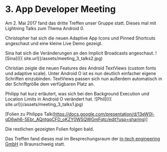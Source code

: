 # 3. App Developer Meeting
Am 2. Mai 2017 fand das dritte Treffen unser Gruppe statt. Dieses mal mit Lightning Talks zum Thema Android 0.

Christopher hat sich die neuen Adaptive App Icons und Pinned Shortcuts angeschaut und eine kleine Live Demo gezeigt.

Sina hat sich die Veränderungen an den Implicit Broadcasts angeschaut.
![Sina]({{ site.url}}/assets/meeting_3_talks2.jpg)

Christian zeigte die neuen Features des Android TextViews (custom fonts und adaptive scale).
Unter Android O ist es nun deutlich einfacher eigene Schriften einzubinden. TextViews passen sich nun außerdem automatisch in der Schriftgröße dem verfügbaren Platz an.

Philipp hat kurz erläutert, was sich bei den Background Execution und Location Limits in Android O verändert hat.
![Phil]({{ site.url}}/assets/meeting_3_talks1.jpg)

[Folien zu Philipps Talk(https://docs.google.com/presentation/d/13eW0l-gD6wh6-5Ebr_AQntgqCFD_oKZY0WSQWGmFqtc/edit?usp=sharing)]

Die restlichen gezeigten Folien folgen bald.

Das Treffen fand dieses mal im Besprechungsraum der [in-tech engineering GmbH](https://www.in-tech.com/) in Braunschweig statt.
